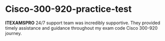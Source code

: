 # Cisco-300-920-practice-test
**ITEXAMSPRO** 24/7 support team was incredibly supportive. They provided timely assistance and guidance throughout my exam code Cisco 300-920 journey.
